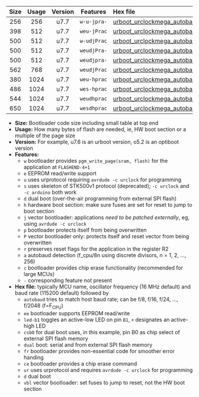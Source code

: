 |Size|Usage|Version|Features|Hex file|
|:-:|:-:|:-:|:-:|:--|
|256|256|u7.7|`w-u-jpra-`|[urboot_urclockmega_autobaud_led+c7_ur_vbl.hex](https://raw.githubusercontent.com/stefanrueger/urboot.hex/main/boards/urclockmega/autobaud/urboot_urclockmega_autobaud_led+c7_ur_vbl.hex)|
|398|512|u7.7|`weu-jPrac`|[urboot_urclockmega_autobaud_ee_led+c7_fr_ce_ur_vbl.hex](https://raw.githubusercontent.com/stefanrueger/urboot.hex/main/boards/urclockmega/autobaud/urboot_urclockmega_autobaud_ee_led+c7_fr_ce_ur_vbl.hex)|
|500|512|u7.7|`w-udjPrac`|[urboot_urclockmega_autobaud_led+c7_csb3_dual_fr_ce_ur_vbl.hex](https://raw.githubusercontent.com/stefanrueger/urboot.hex/main/boards/urclockmega/autobaud/urboot_urclockmega_autobaud_led+c7_csb3_dual_fr_ce_ur_vbl.hex)|
|500|512|u7.7|`weudjPra-`|[urboot_urclockmega_autobaud_ee_led+c7_csb3_dual_ur_vbl.hex](https://raw.githubusercontent.com/stefanrueger/urboot.hex/main/boards/urclockmega/autobaud/urboot_urclockmega_autobaud_ee_led+c7_csb3_dual_ur_vbl.hex)|
|500|512|u7.7|`weudjpra-`|[urboot_urclockmega_autobaud_ee_led+c7_csb3_dual_fr_ur_vbl.hex](https://raw.githubusercontent.com/stefanrueger/urboot.hex/main/boards/urclockmega/autobaud/urboot_urclockmega_autobaud_ee_led+c7_csb3_dual_fr_ur_vbl.hex)|
|562|768|u7.7|`weudjPrac`|[urboot_urclockmega_autobaud_ee_led+c7_csb3_dual_fr_ce_ur_vbl.hex](https://raw.githubusercontent.com/stefanrueger/urboot.hex/main/boards/urclockmega/autobaud/urboot_urclockmega_autobaud_ee_led+c7_csb3_dual_fr_ce_ur_vbl.hex)|
|380|1024|u7.7|`weu-hprac`|[urboot_urclockmega_autobaud_ee_led+c7_fr_ce_ur.hex](https://raw.githubusercontent.com/stefanrueger/urboot.hex/main/boards/urclockmega/autobaud/urboot_urclockmega_autobaud_ee_led+c7_fr_ce_ur.hex)|
|486|1024|u7.7|`wes-hprac`|[urboot_urclockmega_autobaud_ee_led+c7_fr_ce.hex](https://raw.githubusercontent.com/stefanrueger/urboot.hex/main/boards/urclockmega/autobaud/urboot_urclockmega_autobaud_ee_led+c7_fr_ce.hex)|
|544|1024|u7.7|`weudhprac`|[urboot_urclockmega_autobaud_ee_led+c7_csb3_dual_fr_ce_ur.hex](https://raw.githubusercontent.com/stefanrueger/urboot.hex/main/boards/urclockmega/autobaud/urboot_urclockmega_autobaud_ee_led+c7_csb3_dual_fr_ce_ur.hex)|
|650|1024|u7.7|`wesdhprac`|[urboot_urclockmega_autobaud_ee_led+c7_csb3_dual_fr_ce.hex](https://raw.githubusercontent.com/stefanrueger/urboot.hex/main/boards/urclockmega/autobaud/urboot_urclockmega_autobaud_ee_led+c7_csb3_dual_fr_ce.hex)|

- **Size:** Bootloader code size including small table at top end
- **Usage:** How many bytes of flash are needed, ie, HW boot section or a multiple of the page size
- **Version:** For example, u7.6 is an urboot version, o5.2 is an optiboot version
- **Features:**
  + `w` bootloader provides `pgm_write_page(sram, flash)` for the application at `FLASHEND-4+1`
  + `e` EEPROM read/write support
  + `u` uses urprotocol requiring `avrdude -c urclock` for programming
  + `s` uses skeleton of STK500v1 protocol (deprecated); `-c urclock` and `-c arduino` both work
  + `d` dual boot (over-the-air programming from external SPI flash)
  + `h` hardware boot section: make sure fuses are set for reset to jump to boot section
  + `j` vector bootloader: applications *need to be patched externally*, eg, using `avrdude -c urclock`
  + `p` bootloader protects itself from being overwritten
  + `P` vector bootloader only: protects itself and reset vector from being overwritten
  + `r` preserves reset flags for the application in the register R2
  + `a` autobaud detection (f_cpu/8n using discrete divisors, n = 1, 2, ..., 256)
  + `c` bootloader provides chip erase functionality (recommended for large MCUs)
  + `-` corresponding feature not present
- **Hex file:** typically MCU name, oscillator frequency (16 MHz default) and baud rate (115200 default) followed by
  + `autobaud` tries to match host baud rate; can be f/8, f/16, f/24, ..., f/2048 (f=F<sub>CPU</sub>)
  + `ee` bootloader supports EEPROM read/write
  + `led-b1` toggles an active-low LED on pin `B1`, `+` designates an active-high LED
  + `csb0` for dual boot uses, in this example, pin B0 as chip select of external SPI flash memory
  + `dual` boot: serial and from external SPI flash memory
  + `fr` bootloader provides non-essential code for smoother error handing
  + `ce` bootloader provides a chip erase command
  + `ur` uses urprotocol and requires `avrdude -c urclock` for programming
  + `d` dual boot
  + `vbl` vector bootloader: set fuses to jump to reset, not the HW boot section
